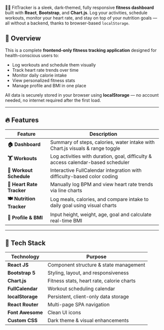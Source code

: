 
🏋️‍♀️ FitTracker is a sleek, dark-themed, fully responsive **fitness dashboard** built with **React**, **Bootstrap**, and **Chart.js**. Log your activities, schedule workouts, monitor your heart rate, and stay on top of your nutrition goals — all without a backend, thanks to browser-based `localStorage`.


## 🚀 Overview

This is a complete **frontend-only fitness tracking application** designed for health-conscious users to:

- Log workouts and schedule them visually  
- Track heart rate trends over time  
- Monitor daily calorie intake  
- View personalized fitness stats  
- Manage profile and BMI in one place  

All data is securely stored in your browser using **localStorage** — no account needed, no internet required after the first load.

---

## 🔥 Features

| Feature             | Description                                                                 |
|---------------------|-----------------------------------------------------------------------------|
| **🏠 Dashboard**       | Summary of steps, calories, water intake with Chart.js visuals & range toggle |
| **🏋️ Workouts**        | Log activities with duration, goal, difficulty & access calendar-based scheduler |
| **📅 Workout Schedule** | Interactive FullCalendar integration with difficulty-based color coding       |
| **💓 Heart Rate Tracker** | Manually log BPM and view heart rate trends via line charts                  |
| **🍽️ Nutrition Tracker** | Log meals, calories, and compare intake to daily goal using visual charts     |
| **👤 Profile & BMI**     | Input height, weight, age, goal and calculate real-time BMI                  |

---

## 🧰 Tech Stack

| Technology      | Purpose                                  |
|------------------|------------------------------------------|
| **React JS**      | Component structure & state management   |
| **Bootstrap 5**   | Styling, layout, and responsiveness      |
| **Chart.js**      | Fitness stats, heart rate, calorie charts|
| **FullCalendar**  | Workout scheduling calendar              |
| **localStorage**  | Persistent, client-only data storage     |
| **React Router**  | Multi-page SPA navigation                |
| **Font Awesome**  | Clean UI icons                           |
| **Custom CSS**    | Dark theme & visual enhancements         |

